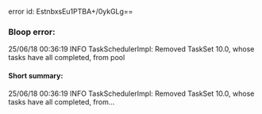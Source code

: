 error id: EstnbxsEu1PTBA+/0ykGLg==
### Bloop error:

25/06/18 00:36:19 INFO TaskSchedulerImpl: Removed TaskSet 10.0, whose tasks have all completed, from pool
#### Short summary: 

25/06/18 00:36:19 INFO TaskSchedulerImpl: Removed TaskSet 10.0, whose tasks have all completed, from...